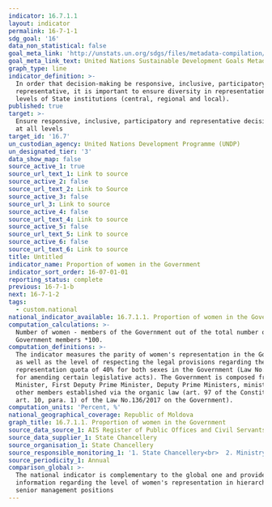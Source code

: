 ```yaml
---
indicator: 16.7.1.1
layout: indicator
permalink: 16-7-1-1
sdg_goal: '16'
data_non_statistical: false
goal_meta_link: 'http://unstats.un.org/sdgs/files/metadata-compilation/Metadata-Goal-16.pdf'
goal_meta_link_text: United Nations Sustainable Development Goals Metadata (PDF 4.0 MB)
graph_type: line
indicator_definition: >-
  In order that decision-making be responsive, inclusive, participatory and
  representative, it is important to ensure diversity in representation at all
  levels of State institutions (central, regional and local).
published: true
target: >-
  Ensure responsive, inclusive, participatory and representative decision-making
  at all levels
target_id: '16.7'
un_custodian_agency: United Nations Development Programme (UNDP)
un_designated_tier: '3'
data_show_map: false
source_active_1: true
source_url_text_1: Link to source
source_active_2: false
source_url_text_2: Link to Source
source_active_3: false
source_url_3: Link to source
source_active_4: false
source_url_text_4: Link to source
source_active_5: false
source_url_text_5: Link to source
source_active_6: false
source_url_text_6: Link to source
title: Untitled
indicator_name: Proportion of women in the Government
indicator_sort_order: 16-07-01-01
reporting_status: complete
previous: 16-7-1-b
next: 16-7-1-2
tags:
  - custom.national
national_indicator_available: 16.7.1.1. Proportion of women in the Government
computation_calculations: >-
  Number of women - members of the Government out of the total number of
  Government members *100.
computation_definitions: >-
  The indicator measures the parity of women's representation in the Government,
  as well as the level of respecting the legal provisions regarding the minimum
  representation quota of 40% for both sexes in the Government (Law No. 71/2016
  for amending certain legislative acts). The Government is composed from Prime
  Minister, First Deputy Prime Minister, Deputy Prime Ministers, ministers and
  other members established via the organic law (art. 97 of the Constitution;
  art. 10, para. 1) of the Law No.136/2017 on the Government).
computation_units: 'Percent, %'
national_geographical_coverage: Republic of Moldova
graph_title: 16.7.1.1. Proportion of women in the Government
source_data_source_1: AIS Register of Public Offices and Civil Servants - State Chancellery
source_data_supplier_1: State Chancellery
source_organisation_1: State Chancellery
source_responsible_monitoring_1: '1. State Chancellery<br>  2. Ministry of Health, Labour and Social Protection'
source_periodicity_1: Annual
comparison_global: >-
  The national indicator is complementary to the global one and provides
  information regarding the level of women's representation in hierarchically
  senior management positions
---
```


